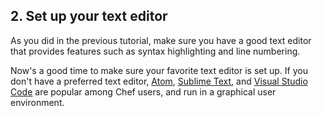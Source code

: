 ## 2. Set up your text editor

As you did in the previous tutorial, make sure you have a good text editor that provides features such as syntax highlighting and line numbering.

Now's a good time to make sure your favorite text editor is set up. If you don't have a preferred text editor, [Atom](http://atom.io), [Sublime Text](http://www.sublimetext.com), and [Visual Studio Code](https://code.visualstudio.com) are popular among Chef users, and run in a graphical user environment.
